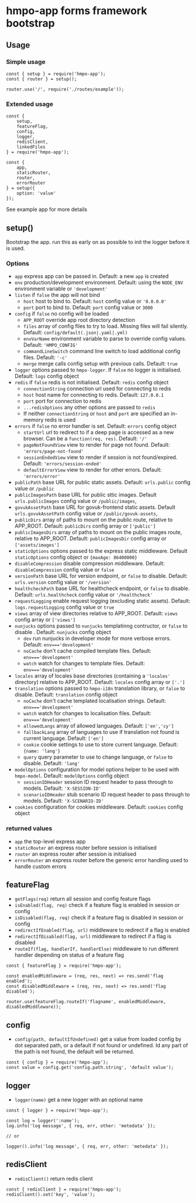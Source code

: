 
# hmpo-app forms framework bootstrap

## Usage

### Simple usage
```
const { setup } = require('hmpo-app');
const { router } = setup();

router.use('/', require('./routes/example'));

```

### Extended usage
```
const {
    setup,
    featureFlag,
    config,
    logger,
    redisClient,
    linkedFiles
} = require('hmpo-app');

const {
    app,
    staticRouter,
    router,
    errorRouter
} = setup({
    option: 'value'
});
```


See example app for more details

## setup()

Bootstrap the app. run this as early on as possible to init the logger before it is used.

### Options


- `app` express app can be passed in. Default: a new `app` is created
- `env` production/development environment. Default: using the `NODE_ENV` environment variable or `'development'`
- `listen` if `false` the app will not bind
    - `host` host to bind to. Default: `host` config value or `'0.0.0.0'`
    - `port` port to bind to. Default: `port` config value or `3000`
- `config` if `false` no config will be loaded
    - `APP_ROOT` override app root directory detection
    - `files` array of config files to try to load. Missing files will fail silently. Default: `config/default(.json|.yaml|.yml)` 
    - `envVarName` environment variable to parse to override config values. Default: `'HMPO_CONFIG'`
    - `commandLineSwitch` command line switch to load additional config files. Default: `'-c'`
    - `merge` merge calls config setup with previous calls. Default: `true`
- `logger` options passed to `hmpo-logger`. If `false` no logger is initialised. Default: `logs` config object
- `redis` if `false` redis is not initialised. Default: `redis` config object
    - `connectionString` connection url used for connecting to redis
    - `host` host name for connecting to redis. Default: `127.0.0.1`
    - `port` port for connection to redis
    - `...redisOptions` any other options are passed to `redis`
    - If neither `connectionString` or `host` and `port` are specified an in-memory redis is used
- `errors` if `false` no error handler is set. Default: `errors` config object
    - `startUrl` url to redirect to if a deep page is accessed as a new browser. Can be a `function(req, res)`. Default: `'/'`
    - `pageNotFoundView` view to render for page not found. Default: `'errors/page-not-found'`
    - `sessionEndedView` view to render if session is not found/expired. Default: `'errors/session-ended'`
    - `defaultErrorView` view to render for other errors. Default: `'errors/error'`
- `publicPath` base URL for public static assets. Default: `urls.public` config value or `/public`
- `publicImagesPath` base URL for public sttic images. Default `urls.publicImages` config value or `/public/images`,
- `govukAssetPath` base URL for govuk-frontend static assets. Default `urls.govukAssetPath` config value or `/public/govuk-assets`,
- `publicDirs` array of paths to mount on the public route, relative to APP_ROOT. Default: `publicDirs` config array or `['public']`
- `publicImagesDirs` array of paths to mount on the public images route, relative to APP_ROOT. Default: `publicImagesDir` config array or `['assets/images']`
- `staticOptions` options passed to the express static middleware. Default `staticOptions` config object or `{maxAge: 86400000}`
- `disableCompression` disable compression middleware. Default: `disableCompression` config value or `false`
- `versionPath` base URL for version endpoint, or `false` to disable. Default: `urls.version` config value or `'/version'`
- `healthcheckPath` base URL for healthcheck endpoint, or `false` to disable. Default: `urls.healthcheck` config value or `'/healthcheck'`
- `requestLogging` enable request logging (excluding static assets). Default: `logs.requestLogging` config value or `true`
- `views` array of view directories relative to APP_ROOT. Default: `views` config array or `['views']`
- `nunjucks` options passed to `nunjucks` templatinng contructor, or `false` to disable . Default: `nunjucks` config object
    - `dev` run nunjucks in developer mode for more verbose errors. Default: `env==='development'`
    - `noCache` don't cache compiled template files. Default: `env==='development'`
    - `watch` watch for changes to template files. Default: `env==='development'`
- `locales` array of locales base directories (containing a `'locales'` directory) relative to APP_ROOT. Default: `locales` config array or `['.']`
- `translation` options passed to `hmpo-i18n` translation library, or `false` to disable. Default: `translation` config object
    - `noCache` don't cache templated localisation strings. Default: `env==='development'`
    - `watch` watch for changes to localisation files. Default: `env==='development'`
    - `allowedLangs` array of allowed languages. Default: `['en','cy']`
    - `fallbackLang` array of languages to use if translation not found is current language. Default: `['en']`
    - `cookie` cookie settings to use to store current language. Default: `{name: 'lang'}`
    - `query` query parameter to use to change language, or `false` to disable. Default: `'lang'`
- `modelOptions` configuration for model options helper to be used with `hmpo-model`. Default: `modelOptions` config object
    - `sessionIDHeader` session ID request header to pass through to models. Default: `'X-SESSION-ID'`
    - `scenarioIDHeader` stub scenario ID request header to pass through to models. Default: `'X-SCENARIO-ID'`
- `cookies` configuration for cookies middleware. Default: `cookies` config object

### returned values

- `app` the top-level express app
- `staticRouter` an express router before session is initialised
- `router` an express router after session is initialised
- `errorRouter` an express router before the generic error handling used to handle custom errors

## featureFlag

- `getFlags(req)` return all session and config feature flags
- `isEnabled(flag, req)` check if a feature flag is enabled in session or config
- `isDisabled(flag, req)` check if a feature flag is disabled in session or config
- `redirectIfEnabled(flag, url)` middleware to redirect if a flag is enabled
- `redirectIfDisabled(flag, url)` middleware to redirect if a flag is disabled
- `routeIf(flag, handlerIf, handlerElse)` middleware to run different handler depending on status of a feature flag

```
const { featureFlag } = require('hmpo-app');

const enabledMiddleware = (req, res, next) => res.send('flag enabled');
const disabledMiddleware = (req, res, next) => res.send('flag disabled');

router.use(featureFlag.routeIf('flagname', enabledMiddleware, disabledMiddleware));
```

## config

- `config(path, defaultIfUndefined)` get a value from loaded config by dot separated path, or a default if not found or undefined. Id any part of the path is not found, the default will be returned.

```
const { config } = require('hmpo-app');
const value = config.get('config.path.string', 'default value');
```
## logger

- `logger(name)` get a new logger with an optional name

```
const { logger } = require('hmpo-app');

const log = logger(':name');
log.info('log message', { req, err, other: 'metedata' });

// or

logger().info('log message', { req, err, other: 'metedata' });
```

## redisClient

- `redisClient()` return redis client

```
const { redisClient } = require('hmpo-app');
redisClient().set('key', 'value');
```
